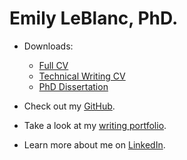 # Emily LeBlanc, PhD.


* Downloads:

  * [Full CV](/docs/LeBlanc_full_CV_2022.pdf)
  * [Technical Writing CV](docs/LeBlanc_writing_CV_2022.pdf)
  * [PhD Dissertation](docs/dissertation-full.pdf)


* Check out my [GitHub](https://github.com/eleblanc-ai/).


* Take a look at my [writing portfolio](https://github.com/eleblanc-ai/writing-portfolio).
 

<!--* Visit my [technical writing blog](https://eleblanc.dev/).-->


* Learn more about me on [LinkedIn](https://www.linkedin.com/in/eleblanc-ai).
